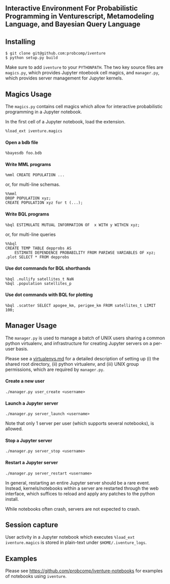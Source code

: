 ## Interactive Environment For Probabilistic Programming in Venturescript, Metamodeling Language, and Bayesian Query Language

## Installing

```
$ git clone git@github.com:probcomp/iventure
$ python setup.py build
```

Make sure to add `iventure` to your `PYTHONPATH`. The two key source files are
`magics.py`, which provides Jupyter ntoebook cell magics, and `manager.py`,
which provides server management for Jupyter kernels.

## Magics Usage

The `magics.py` contains cell magics which allow for interactive probabilistic
programming in a Jupyter notebook.

In the first cell of a Jupyter notebook, load the extension.
```
%load_ext iventure.magics
```

#### Open a bdb file
```
%bayesdb foo.bdb
```

#### Write MML programs
```
%mml CREATE POPULATION ...
```
or, for multi-line schemas.
```
%%mml
DROP POPULATION xyz;
CREATE POPULATION xyz for t (...);
```

#### Write BQL programs
```
%bql ESTIMULATE MUTUAL INFORMATION OF  x WITH y WITHIN xyz;
```
or, for multi-line queries
```
%%bql
CREATE TEMP TABLE depprobs AS
    ESTIMATE DEPENDENCE PROBABILITY FROM PARIWSE VARIABLES OF xyz;
.plot SELECT * FROM depprobs
```

#### Use dot commands for BQL shorthands
```
%bql .nullify satellites_t NaN
%bql .population satellites_p
```

#### Use dot commands with BQL for plotting
```
%bql .scatter SELECT apogee_km, perigee_km FROM satellites_t LIMIT 100;
```

## Manager Usage

The `manager.py` is used to manage a batch of UNIX users sharing a common
python virtualenv, and infrastructure for creating Jupyter servers on a per-user
basis.

Please see a [virtualenvs.md](docs/virtualenvs.md) for a detailed description of
setting up (i) the shared root directory, (ii) python virtualenv, and (iii) UNIX
group permissions, which are required by `manager.py`.

#### Create a new user

```
./manager.py user_create <username>
```

#### Launch a Jupyter server

```
./manager.py server_launch <username>
```
Note that only 1 server per user (which supports several notebooks), is allowed.

#### Stop a Jupyter server

```
./manager.py server_stop <username>
```

#### Restart a Jupyter server

```
./manager.py server_restart <username>
```

In general, restarting an entire Jupyter server should be a rare event. Instead,
kernels/notebooks within a server are restarted through the web interface, which
suffices to reload and apply any patches to the python install.

While notebooks often crash, servers are not expected to crash.

## Session capture

User activity in a Jupyter notebook which executes `%load_ext iventure.magics`
is stored in plain-text under `$HOME/.iventure_logs`.

## Examples

Please see https://github.com/probcomp/iventure-notebooks for examples of
notebooks using `iventure`.


